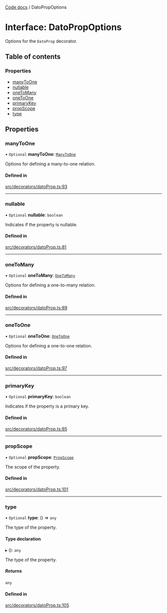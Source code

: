 [Code docs](../codeDocs.md) / DatoPropOptions

# Interface: DatoPropOptions

Options for the `DatoProp` decorator.

## Table of contents

### Properties

- [manyToOne](DatoPropOptions.md#manytoone)
- [nullable](DatoPropOptions.md#nullable)
- [oneToMany](DatoPropOptions.md#onetomany)
- [oneToOne](DatoPropOptions.md#onetoone)
- [primaryKey](DatoPropOptions.md#primarykey)
- [propScope](DatoPropOptions.md#propscope)
- [type](DatoPropOptions.md#type)

## Properties

### manyToOne

• `Optional` **manyToOne**: [`ManyToOne`](ManyToOne.md)

Options for defining a many-to-one relation.

#### Defined in

[src/decorators/datoProp.ts:93](https://github.com/choresh/nestjs-query-simple/blob/3e0ba8f/packages/nestjs-query-simple/src/decorators/datoProp.ts#L93)

___

### nullable

• `Optional` **nullable**: `boolean`

Indicates if the property is nullable.

#### Defined in

[src/decorators/datoProp.ts:81](https://github.com/choresh/nestjs-query-simple/blob/3e0ba8f/packages/nestjs-query-simple/src/decorators/datoProp.ts#L81)

___

### oneToMany

• `Optional` **oneToMany**: [`OneToMany`](OneToMany.md)

Options for defining a one-to-many relation.

#### Defined in

[src/decorators/datoProp.ts:89](https://github.com/choresh/nestjs-query-simple/blob/3e0ba8f/packages/nestjs-query-simple/src/decorators/datoProp.ts#L89)

___

### oneToOne

• `Optional` **oneToOne**: [`OneToOne`](OneToOne.md)

Options for defining a one-to-one relation.

#### Defined in

[src/decorators/datoProp.ts:97](https://github.com/choresh/nestjs-query-simple/blob/3e0ba8f/packages/nestjs-query-simple/src/decorators/datoProp.ts#L97)

___

### primaryKey

• `Optional` **primaryKey**: `boolean`

Indicates if the property is a primary key.

#### Defined in

[src/decorators/datoProp.ts:85](https://github.com/choresh/nestjs-query-simple/blob/3e0ba8f/packages/nestjs-query-simple/src/decorators/datoProp.ts#L85)

___

### propScope

• `Optional` **propScope**: [`PropScope`](../modules.md#propscope)

The scope of the property.

#### Defined in

[src/decorators/datoProp.ts:101](https://github.com/choresh/nestjs-query-simple/blob/3e0ba8f/packages/nestjs-query-simple/src/decorators/datoProp.ts#L101)

___

### type

• `Optional` **type**: () => `any`

The type of the property.

#### Type declaration

▸ (): `any`

The type of the property.

##### Returns

`any`

#### Defined in

[src/decorators/datoProp.ts:105](https://github.com/choresh/nestjs-query-simple/blob/3e0ba8f/packages/nestjs-query-simple/src/decorators/datoProp.ts#L105)
